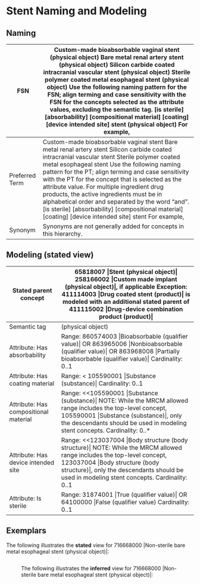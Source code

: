 # Stent Naming and Modeling

## Naming

| FSN            | Custom-made bioabsorbable vaginal stent (physical object) Bare metal renal artery stent (physical object) Silicon carbide coated intracranial vascular stent (physical object) Sterile polymer coated metal esophageal stent (physical object) Use the following naming pattern for the FSN; align terming and case sensitivity with the FSN for the concepts selected as the attribute values, excluding the semantic tag. \[is sterile] \[absorbability] \[compositional material] \[coating] \[device intended site] stent (physical object) For example,            |
| -------------- | ----------------------------------------------------------------------------------------------------------------------------------------------------------------------------------------------------------------------------------------------------------------------------------------------------------------------------------------------------------------------------------------------------------------------------------------------------------------------------------------------------------------------------------------------------------------------- |
| Preferred Term | Custom-made bioabsorbable vaginal stent Bare metal renal artery stent Silicon carbide coated intracranial vascular stent Sterile polymer coated metal esophageal stent Use the following naming pattern for the PT; align terming and case sensitivity with the PT for the concept that is selected as the attribute value. For multiple ingredient drug products, the active ingredients must be in alphabetical order and separated by the word “and”. \[is sterile] \[absorbability] \[compositional material] \[coating] \[device intended site] stent For example, |
| Synonym        | Synonyms are not generally added for concepts in this hierarchy.                                                                                                                                                                                                                                                                                                                                                                                                                                                                                                        |

## Modeling (stated view)

| Stated parent concept                 | 65818007 \|Stent (physical object)\| 258166002 \|Custom made implant (physical object)\|, if applicable Exception: 411114003 \|Drug coated stent (product)\| is modeled with an additional stated parent of 411115002 \|Drug-device combination product (product)\| |
| ------------------------------------- | ------------------------------------------------------------------------------------------------------------------------------------------------------------------------------------------------------------------------------------------------------------------- |
| Semantic tag                          | (physical object)                                                                                                                                                                                                                                                   |
| Attribute: Has absorbability          | Range: 860574003 \|Bioabsorbable (qualifier value)\| OR 863965006 \|Nonbioabsorbable (qualifier value)\| OR 863968008 \|Partially bioabsorbable (qualifier value)\| Cardinality: 0..1                                                                               |
| Attribute: Has coating material       | Range: < 105590001 \|Substance (substance)\| Cardinality: 0..1                                                                                                                                                                                                      |
| Attribute: Has compositional material | Range: <<105590001 \|Substance (substance)\| NOTE: While the MRCM allowed range includes the top-level concept, 105590001 \|Substance (substance)\|, only the descendants should be used in modeling stent concepts. Cardinality: 0..\*                             |
| Attribute: Has device intended site   | Range: <<123037004 \|Body structure (body structure)\| NOTE: While the MRCM allowed range includes the top-level concept, 123037004 \|Body structure (body structure)\|, only the descendants should be used in modeling stent concepts. Cardinality: 0..1          |
| Attribute: Is sterile                 | Range: 31874001 \|True (qualifier value)\| OR 64100000 \|False (qualifier value) Cardinality: 0..1                                                                                                                                                                  |

## Exemplars

The following illustrates the **stated** view for 716668000 |Non-sterile bare metal esophageal stent (physical object)|:

<figure><img src="../../../../../authoring/physical-object/images/174691270.png" alt=""><figcaption><p>The following illustrates the <strong>inferred</strong> view for 716668000 |Non-sterile bare metal esophageal stent (physical object)|:</p></figcaption></figure>

<figure><img src="../../../../../authoring/physical-object/images/174691271.png" alt=""><figcaption></figcaption></figure>
